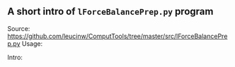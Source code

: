 ## A short intro of `lForceBalancePrep.py` program
Source: https://github.com/leucinw/ComputTools/tree/master/src/lForceBalancePrep.py
Usage:


Intro:
